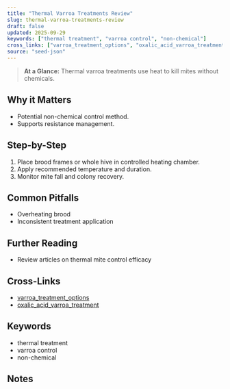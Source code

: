 ```yaml
---
title: "Thermal Varroa Treatments Review"
slug: thermal-varroa-treatments-review
draft: false
updated: 2025-09-29
keywords: ["thermal treatment", "varroa control", "non-chemical"]
cross_links: ["varroa_treatment_options", "oxalic_acid_varroa_treatment"]
source: "seed-json"
---
```


> **At a Glance:** Thermal varroa treatments use heat to kill mites without chemicals.

## Why it Matters
- Potential non-chemical control method.
- Supports resistance management.

## Step-by-Step
1) Place brood frames or whole hive in controlled heating chamber.
2) Apply recommended temperature and duration.
3) Monitor mite fall and colony recovery.

## Common Pitfalls
- Overheating brood
- Inconsistent treatment application

## Further Reading
- Review articles on thermal mite control efficacy

## Cross-Links
- [varroa_treatment_options](/topics/varroa-treatment-options/)
- [oxalic_acid_varroa_treatment](/topics/oxalic-acid-varroa-treatment/)

## Keywords
- thermal treatment
- varroa control
- non-chemical

## Notes
